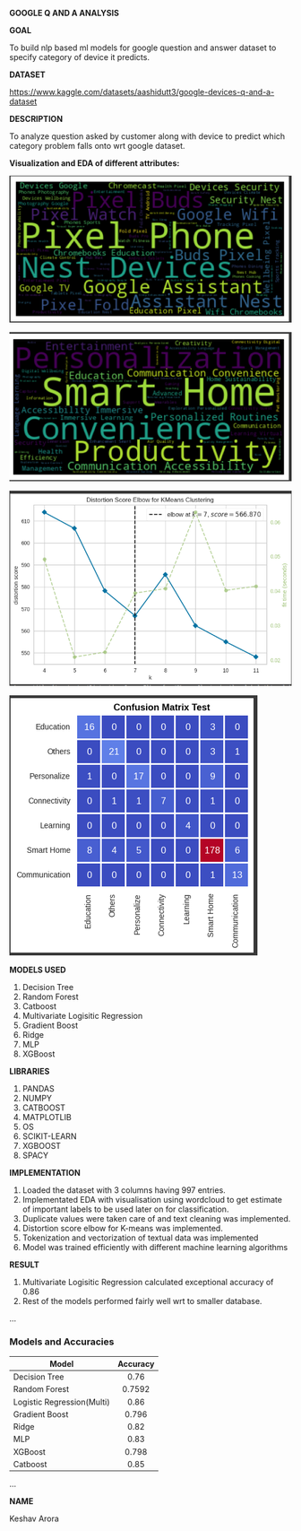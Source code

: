 **GOOGLE Q AND A ANALYSIS**


**GOAL**

To build nlp based ml models for google question and answer dataset to specify category of device it predicts.

**DATASET**

https://www.kaggle.com/datasets/aashidutt3/google-devices-q-and-a-dataset

**DESCRIPTION**

To analyze question asked by customer along with device to predict which category problem falls onto wrt google dataset.

**Visualization and EDA of different attributes:**


![Alt Text](./Images/1.png)

![Alt Text](./Images/2.png)

![Alt Text](./Images/3.png)

![Alt Text](./Images/4.png)



**MODELS USED**
1) Decision Tree 
2) Random Forest
3) Catboost
4) Multivariate Logisitic Regression
5) Gradient Boost
6) Ridge
7) MLP
8) XGBoost

**LIBRARIES**
1) PANDAS
2) NUMPY
3) CATBOOST
4) MATPLOTLIB
5) OS
6) SCIKIT-LEARN
7) XGBOOST
8) SPACY

**IMPLEMENTATION**
1) Loaded the dataset with 3 columns having 997 entries.
2) Implementated EDA with visualisation using wordcloud to get estimate of important labels to be used later on for classification.
3) Duplicate values were taken care of and text cleaning was implemented.
4) Distortion score elbow for K-means was implemented.
5) Tokenization and vectorization of textual data was implemented
6) Model was trained efficiently with different machine learning algorithms


**RESULT**
1) Multivariate Logisitic Regression calculated exceptional accuracy of 0.86
2) Rest of the models performed fairly well wrt to smaller database.



...

### Models and Accuracies

| Model                         | Accuracy   | 
| ----------------------------- |:----------:|
| Decision Tree                 | 0.76       |                    
| Random Forest                 | 0.7592     |                    
| Logistic Regression(Multi)    | 0.86       |                    
| Gradient Boost                | 0.796      |                    
| Ridge                         | 0.82       | 
| MLP                           | 0.83       |                    
| XGBoost                       | 0.798      |
| Catboost                      | 0.85       |


...

**NAME**

Keshav Arora
